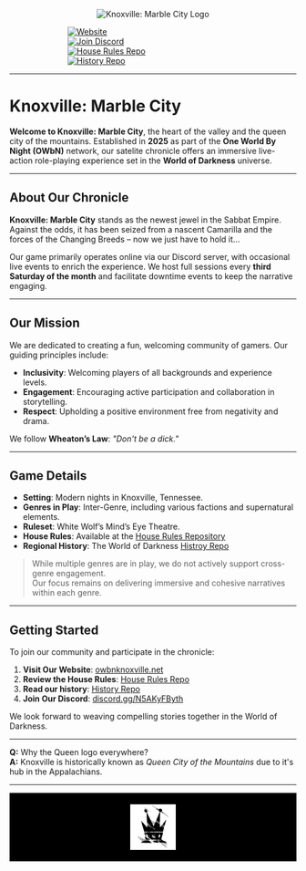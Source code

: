 <p align="center">
  <img src="https://owbnknoxville.net/wp-content/uploads/2022/07/mckn-title.png" alt="Knoxville: Marble City Logo" width="400px" />
</p>

<div class="badge-stack">
  <a href="https://owbnknoxville.net">
    <img alt="Website" src="https://img.shields.io/badge/Visit%20Our%20Website-MCKN-blue?style=for-the-badge&logo=worldofdarkness" />
  </a>
  <a href="https://discord.gg/N5AKyFByth">
    <img alt="Join Discord" src="https://img.shields.io/discord/799311464086110260?color=%237289DA&label=Discord&logo=discord&style=for-the-badge" />
  </a>
  <a href="https://github.com/mckn-larp/house-rules">
    <img alt="House Rules Repo" src="https://img.shields.io/badge/House%20Rules-Repo-blue?style=for-the-badge&logo=github" />
  </a>
  <a href="https://github.com/mckn-larp/history">
    <img alt="History Repo" src="https://img.shields.io/badge/History-Repo-blue?style=for-the-badge&logo=github" />
  </a>
</div>

<style>
.badge-stack {
  display: flex;
  flex-direction: column;
  align-items: center;
  gap: 0em;
  margin: 0.5em auto;
}

.badge-stack a img {
  width: 300px;       /* Fixed width for consistency */
  max-width: 90%;     /* Responsive for smaller screens */
  display: block;
}
</style>



---

# Knoxville: Marble City

**Welcome to Knoxville: Marble City**, the heart of the valley and the queen city of the mountains. Established in **2025** as part of the **One World By Night (OWbN)** network, our satelite chronicle offers an immersive live-action role-playing experience set in the **World of Darkness** universe.

---

## About Our Chronicle

**Knoxville: Marble City** stands as the newest jewel in the Sabbat Empire. Against the odds, it has been seized from a nascent Camarilla and the forces of the Changing Breeds – now we just have to hold it...

Our game primarily operates online via our Discord server, with occasional live events to enrich the experience. We host full sessions every **third Saturday of the month** and facilitate downtime events to keep the narrative engaging.

---

## Our Mission

We are dedicated to creating a fun, welcoming community of gamers. Our guiding principles include:

- **Inclusivity**: Welcoming players of all backgrounds and experience levels.
- **Engagement**: Encouraging active participation and collaboration in storytelling.
- **Respect**: Upholding a positive environment free from negativity and drama.

We follow **Wheaton’s Law**: _"Don't be a dick."_

---

## Game Details

- **Setting**: Modern nights in Knoxville, Tennessee.
- **Genres in Play**: Inter-Genre, including various factions and supernatural elements.
- **Ruleset**: White Wolf’s Mind’s Eye Theatre.
- **House Rules**: Available at the [House Rules Repository](https://github.com/mckn-larp/house-rules)
- **Regional History**: The World of Darkness [Histroy Repo](https://github.com/mckn-larp/history)

> While multiple genres are in play, we do not actively support cross-genre engagement.  
> Our focus remains on delivering immersive and cohesive narratives within each genre.

---

## Getting Started

To join our community and participate in the chronicle:

1. **Visit Our Website**: [owbnknoxville.net](https://owbnknoxville.net)
2. **Review the House Rules**: [House Rules Repo](https://github.com/mckn-larp/house-rules)
3. **Read our history**: [History Repo](https://github.com/mckn-larp/history)
4. **Join Our Discord**: [discord.gg/N5AKyFByth](https://discord.gg/N5AKyFByth)

We look forward to weaving compelling stories together in the World of Darkness.

---

**Q:** Why the Queen logo everywhere?  
**A:** Knoxville is historically known as *Queen City of the Mountains* due to it's hub in the Appalachians.

---
<p align="center" style="background-color: #000; padding: 20px;">
  <img src="https://raw.githubusercontent.com/mckn-larp/.github/main/profile/05-queen-glow.png" alt="Knoxville Crown Footer" width="80" style="margin: 0 20px; vertical-align: middle;" />
</p>
